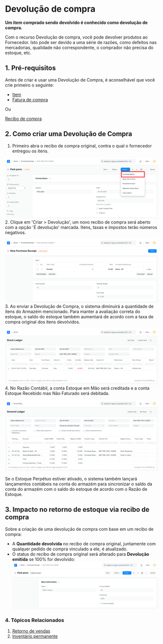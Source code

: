 # Devolução de compra



**Um item comprado sendo devolvido é conhecido como devolução de compra.**


Com o recurso Devolução de compra, você pode devolver produtos ao
Fornecedor. Isto pode ser devido a uma série de razões, como defeitos nas mercadorias,
qualidade não correspondente, o comprador não precisa do estoque, etc.


## 1. Pré-requisitos


Antes de criar e usar uma Devolução de Compra, é aconselhável que você crie primeiro o seguinte:


* [Item](/docs/pt/stock/item)
* [Fatura de compra](/docs/pt/accounts/purchase-invoice)


Ou


[Recibo de compra](/docs/pt/stock/purchase-receipt)


## 2. Como criar uma Devolução de Compra


1. Primeiro abra o recibo de compra original, contra o qual o fornecedor entregou os itens.


![Recibo de compra original](/files/purchase-return-original-purchase-receipt.png)
2. Clique em 'Criar > Devolução', um novo recibo de compra será aberto com a opção 'É devolução' marcada. Itens, taxas e impostos terão números negativos.


![Devolução contra recibo de compra](/files/purchase-return-against-purchase-receipt.png)
3. Ao enviar a Devolução de Compra, o sistema diminuirá a quantidade de itens do Armazém mencionado. Para manter a avaliação correta do estoque, o saldo do estoque também aumentará de acordo com a taxa de compra original dos itens devolvidos.


![Return Stock Ledger](/files/purchase-return-stock-ledger.png)
4. No Razão Contábil, a conta Estoque em Mão será creditada e a conta Estoque Recebido mas Não Faturado será debitada.


![Return Stock Ledger](/files/purchase-return-general-ledger.png)


Se o Estoque Perpétuo estiver ativado, o sistema também lançará lançamentos contábeis na conta do armazém para sincronizar o saldo da conta do armazém com o saldo do estoque de acordo com o Razão de Estoque.


## 3. Impacto no retorno de estoque via recibo de compra


Sobre a criação de uma devolução de compra com base em um recibo de compra:


* A **Quantidade devolvida** no recibo de compra original, juntamente com qualquer pedido de compra vinculado a ele, é atualizado.
* O status do recibo de compra original será alterado para **Devolução emitida** se 100% for devolvido:
![Retorno emitido](/files/purchase-return-issue.png)


### 4. Tópicos Relacionados


1. [Retorno de vendas](/docs/pt/stock/sales-return)
2. [Inventário permanente](/docs/pt/stock/perpetual-inventory)



